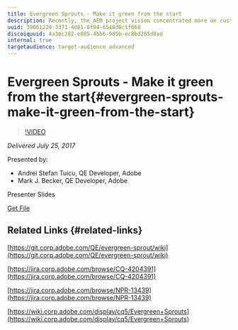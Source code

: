 ```yaml
---
title: Evergreen Sprouts - Make it green from the start
description: Recently, the AEM project vision concentrated more on customer experience, product quality being its central piece. This yielded a need to create a more streamlined and standardized release process. The "Evergreen Sprouts" project complements the existing Evergreen with customizable validation pipelines owned by individual teams. It provides test execution and coverage data for validating commits, releases and PRs, automatic pull requests to Quickstart and a lot more. Join us for a demo session to see how this solution can make your life easier.
uuid: 39061229-3371-4d81-8f94-6548d8c1f668
discoiquuid: 4a3bc282-e085-4bb6-985b-ec8bd285d8ad
internal: true
targetaudience: target-audience advanced
---
```


# Evergreen Sprouts - Make it green from the start{#evergreen-sprouts-make-it-green-from-the-start}

>[!VIDEO](https://video.tv.adobe.com/v/19655/?quality=9)

*Delivered July 25, 2017*

Presented by:

* Andrei Stefan Tuicu, QE Developer, Adobe
* Mark J. Becker, QE Developer, Adobe

Presenter Slides

[Get File](assets/granite-gems-evergreensprouts.pdf)

## Related Links {#related-links}

[https://git.corp.adobe.com/QE/evergreen-sprout/wiki](https://git.corp.adobe.com/QE/evergreen-sprout/wiki)

[https://jira.corp.adobe.com/browse/CQ-4204391](https://jira.corp.adobe.com/browse/CQ-4204391)

[https://jira.corp.adobe.com/browse/NPR-13439](https://jira.corp.adobe.com/browse/NPR-13439)

[https://wiki.corp.adobe.com/display/cq5/Evergreen+Sprouts](https://wiki.corp.adobe.com/display/cq5/Evergreen+Sprouts)  

